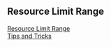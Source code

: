 ## Resource Limit Range

[Resource Limit Range](https://kubernetes.io/docs/concepts/policy/limit-range/)
</br>
[Tips and Tricks](../../tips_and_tricks.md)
